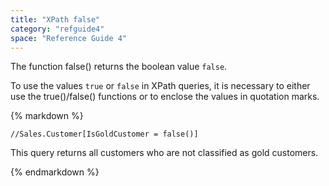 ```yaml
---
title: "XPath false"
category: "refguide4"
space: "Reference Guide 4"
---
```

The function false() returns the boolean value `false`.

To use the values `true` or `false` in XPath queries, it is necessary to either use the true()/false() functions or to enclose the values in quotation marks.

<div class="alert alert-info">{% markdown %}

```
//Sales.Customer[IsGoldCustomer = false()]

```

This query returns all customers who are not classified as gold customers.

{% endmarkdown %}</div>